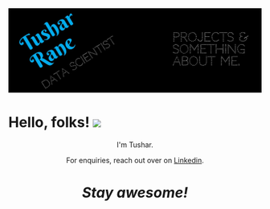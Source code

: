 <img src="https://github.com/Tushar2771/Tushar2771/blob/main/cover.jpeg" width="1500px">
<h1> Hello, folks! <img src="https://raw.githubusercontent.com/MartinHeinz/MartinHeinz/master/wave.gif" width="30px"></h1>

<p align='center'>
I'm Tushar.
</p>
<p align='center'>For enquiries, reach out over on <a href=https://www.linkedin.com/in/tushar-rane-b746111b1/">Linkedin</a>.</p>

<h1 align='center'><i>Stay awesome!</i></h1>
